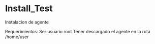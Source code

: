 # Install_Test
Instalacion de agente 

Requerimientos:
Ser usuario root 
Tener descargado el agente en la ruta /home/user

